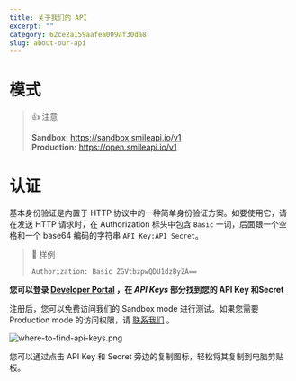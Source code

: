 ```yaml
---
title: 关于我们的 API 
excerpt: ""  
category: 62ce2a159aafea009af30da8
slug: about-our-api
---
```





# 模式

> 👍 注意
>
> **Sandbox:** <https://sandbox.smileapi.io/v1>  
> **Production:** <https://open.smileapi.io/v1>

# 认证

基本身份验证是内置于 HTTP 协议中的一种简单身份验证方案。如要使用它，请在发送 HTTP 请求时，在 Authorization 标头中包含 `Basic` 一词，后面跟一个空格和一个 base64 编码的字符串 `API Key:API Secret`。

> 📘 样例
>
> `Authorization: Basic ZGVtbzpwQDU1dzByZA==`

**您可以登录 [Developer Portal](https://portal.getsmileapi.com/?utm_source=docs&utm_medium=internal_link) ，在 *API Keys* 部分找到您的 API Key 和Secret**

注册后，您可以免费访问我们的 Sandbox mode 进行测试。如果您需要 Production mode 的访问权限，请 [联系我们](https://www.getsmileapi.com/contact-us?utm_source=docs&utm_medium=internal_link) 。

![where-to-find-api-keys.png](https://files.readme.io/834b7582dbcdf49bf523958d5a7b33793990041654508b6af5fe6e29e24cfc10-where-to-find-api-keys.png)

您可以通过点击 API Key 和 Secret 旁边的复制图标，轻松将其复制到电脑剪贴板。